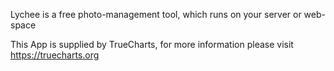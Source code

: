 

Lychee is a free photo-management tool, which runs on your server or web-space

This App is supplied by TrueCharts, for more information please visit https://truecharts.org

